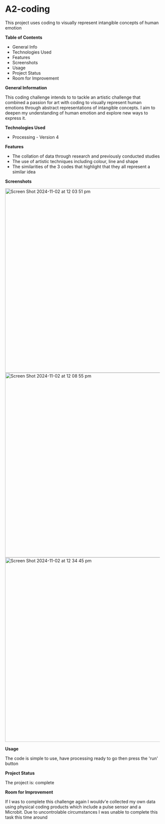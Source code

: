 # A2-coding
This project uses coding to visually represent intangible concepts of human emotion

**Table of Contents**
- General Info
- Technologies Used
- Features
- Screenshots
- Usage
- Project Status
- Room for Improvement

**General Information**

This coding challenge intends to to tackle an artistic challenge that combined a passion for art with coding to visually represent human emotions through abstract representations of intangible concepts. I aim to deepen my understanding of human emotion and explore new ways to express it.

**Technologies Used**
- Processing - Version 4

**Features**

- The collation of data through research and previously conducted studies 
- The use of artistic techniques including colour, line and shape
- The similarities of the 3 codes that highlight that they all represent a similar idea

**Screenshots**

<img width="601" alt="Screen Shot 2024-11-02 at 12 03 51 pm" src="https://github.com/user-attachments/assets/751b5a40-d6f1-4fd6-bef0-77aa73ed8176">

<img width="602" alt="Screen Shot 2024-11-02 at 12 08 55 pm" src="https://github.com/user-attachments/assets/757a967c-3f55-400f-8e14-c7387e9d981e">

<img width="601" alt="Screen Shot 2024-11-02 at 12 34 45 pm" src="https://github.com/user-attachments/assets/b2fe14e6-9bd5-4e97-9069-7cba61e3cae7">

**Usage**

The code is simple to use, have processing ready to go then press the 'run' button

**Project Status**

The project is: complete

**Room for Improvement**

If I was to complete this challenge again I wouldv'e collected my own data using physical coding products which include a pulse sensor and a Microbit. Due to uncontrolable circumstances I was unable to complete this task this time around
